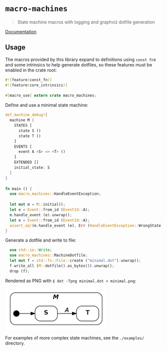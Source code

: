 # `macro-machines`

> State machine macros with logging and graphviz dotfile generation

[Documentation](https://spearman.github.io/macro-machines/macro_machines/index.html)

## Usage

The macros provided by this library expand to definitions using `const fn`s and
some intrinsics to help generate dotfiles, so these features must be enabled in
the crate root:

```rust
#![feature(const_fn)]
#![feature(core_intrinsics)]

#[macro_use] extern crate macro_machines;
```

Define and use a minimal state machine:

```rust
def_machine_debug!{
  machine M {
    STATES [
      state S ()
      state T ()
    ]
    EVENTS [
      event A <S> => <T> ()
    ]
    EXTENDED []
    initial_state: S
  }
}

fn main () {
  use macro_machines::HandleEventException;

  let mut m = M::initial();
  let e = Event::from_id (EventId::A);
  m.handle_event (e).unwrap();
  let e = Event::from_id (EventId::A);
  assert_eq!(m.handle_event (e), Err (HandleEventException::WrongState));
}
```

Generate a dotfile and write to file:

```rust
  use std::io::Write;
  use macro_machines::MachineDotfile;
  let mut f = std::fs::File::create ("minimal.dot").unwrap();
  f.write_all (M::dotfile().as_bytes()).unwrap();
  drop (f);
```

Rendered as PNG with `$ dot -Tpng minimal.dot > minimal.png`:

![](minimal.png)

For examples of more complex state machines, see the `./examples/` directory.
